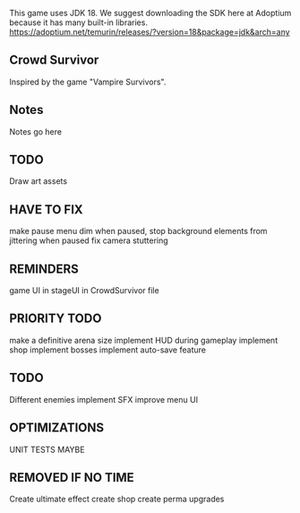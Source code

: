 This game uses JDK 18. We suggest downloading the SDK here at Adoptium because it has many built-in libraries.
https://adoptium.net/temurin/releases/?version=18&package=jdk&arch=any

## Crowd Survivor
Inspired by the game "Vampire Survivors".

## Notes
Notes go here

## TODO
Draw art assets

## HAVE TO FIX
make pause menu dim when paused, stop background elements from jittering when paused
fix camera stuttering

## REMINDERS
game UI in stageUI in CrowdSurvivor file

## PRIORITY TODO
make a definitive arena size
implement HUD during gameplay
implement shop
implement bosses
implement auto-save feature

## TODO
Different enemies
implement SFX
improve menu UI

## OPTIMIZATIONS
UNIT TESTS MAYBE



## REMOVED IF NO TIME
Create ultimate effect
create shop
create perma upgrades
